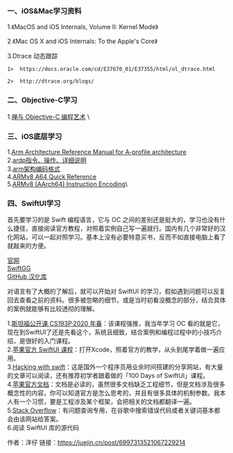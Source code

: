 

### 一、iOS&Mac学习资料
1.《MacOS and iOS Internals, Volume II: Kernel Mode》 

2.《Mac OS X and iOS Internals: To the Apple's Core》

3.Dtrace 动态跟踪

    1>  https://docs.oracle.com/cd/E37670_01/E37355/html/ol_dtrace.html
    
    2>  http://dtrace.org/blogs/


### 二、Objective-C学习

1.[禅与 Objective-C 编程艺术](https://objc-zen-book.books.yourtion.com/) \



### 三、iOS底层学习

1.[Arm Architecture Reference Manual for A-profile architecture](https://developer.arm.com/documentation/ddi0487/ha/) \
2.[ardp指令、操作、详细说明](https://developer.arm.com/documentation/ddi0602/2022-06/Base-Instructions/ADRP--Form-PC-relative-address-to-4KB-page-)\
3.[arm架构编码格式](https://github.com/CAS-Atlantic/AArch64-Encoding)\
4.[ARMv8 A64 Quick Reference](https://courses.cs.washington.edu/courses/cse469/19wi/arm64.pdf)\
5.[ARMv8 (AArch64) Instruction Encoding](https://kitoslab-eng.blogspot.com/2012/10/armv8-aarch64-instruction-encoding.html)\


### 四、SwiftUI学习


首先要学习的是 Swift 编程语言，它与 OC 之间的差别还是挺大的，学习也没有什么捷径，直接阅读官方教程，对照着实例自己写一遍就行。国内有几个非常好的汉化网站，可以一起对照学习。基本上没有必要特意买书，反而不如直接电脑上看了就敲来的方便。<br/>


[官网](https://link.juejin.cn/?target=https%3A%2F%2Fdocs.swift.org%2Fswift-book%2FLanguageGuide%2FTheBasics.html)\
[SwiftGG](https://link.juejin.cn/?target=https%3A%2F%2Fswiftgg.gitbook.io%2Fswift%2F)\
[GitHub 汉化库](https://link.juejin.cn/?target=https%3A%2F%2Fgithub.com%2Fwyk111wyk%2Flearning-notes%2Ftree%2Fmaster%2Fswift%2Fswift-language-guide)

对语言有了大概的了解后，就可以开始对 SwiftUI 的学习，假如遇到问题可以反复回去查看之前的资料。很多被忽略的细节，或是当时初看没概念的部分，结合具体的案例就能够有比较透彻的理解。

1.[斯坦福公开课 CS193P·2020 年春](https://link.juejin.cn/?target=https%3A%2F%2Fwww.bilibili.com%2Fvideo%2FBV14z4y1d7b4%3Ft%3D5)：该课程强推，我当年学习 OC 看的就是它，现在到SwiftUI了还是先看这个，系统且细致，结合案例和编程过程中的小技巧介绍，是很好的入门课程。\
2.[苹果官方 SwiftUI 课程](https://link.juejin.cn/?target=https%3A%2F%2Fdeveloper.apple.com%2Ftutorials%2FswiftUI%2F)：打开Xcode，照着官方的教学，从头到尾学着做一遍应用。\
3.[Hacking with swift](https://link.juejin.cn/?target=https%3A%2F%2Fwww.hackingwithswift.com%2F100%2FswiftUI)：这是国外一个程序员用业余时间搭建的分享网站，有大量的文章可以阅读，还有推荐初学者跟着做的「100 Days of SwiftUI」课程。\
4.[苹果官方文档](https://link.juejin.cn/?target=https%3A%2F%2Fdeveloper.apple.com%2Fdocumentation%2F)：文档是必读的，虽然很多文档缺乏工程细节，但是文档涉及很多概念性的内容，你可以知道官方是怎么思考的，并且有很多具体的机制参数。我本人有一个习惯，要是工程涉及某个框架，会把相关的文档都翻译一遍。\
5.[Stack Overflow](https://link.juejin.cn/?target=https%3A%2F%2Fstackoverflow.com%2F)：有问题查询专用，在谷歌中搜索错误代码或者关键词基本都会由该网站给答案。\
6.阅读 SwiftUI 库的源代码 

作者：洋仔
链接：https://juejin.cn/post/6997313521067229214
